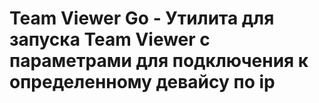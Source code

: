 # Team Viewer Go - Утилита для запуска Team Viewer c параметрами для подключения к определенному девайсу по ip
